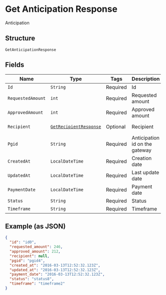 
# Get Anticipation Response

Anticipation

## Structure

`GetAnticipationResponse`

## Fields

| Name | Type | Tags | Description | Getter | Setter |
|  --- | --- | --- | --- | --- | --- |
| `Id` | `String` | Required | Id | String getId() | setId(String id) |
| `RequestedAmount` | `int` | Required | Requested amount | int getRequestedAmount() | setRequestedAmount(int requestedAmount) |
| `ApprovedAmount` | `int` | Required | Approved amount | int getApprovedAmount() | setApprovedAmount(int approvedAmount) |
| `Recipient` | [`GetRecipientResponse`](/doc/models/get-recipient-response.md) | Optional | Recipient | GetRecipientResponse getRecipient() | setRecipient(GetRecipientResponse recipient) |
| `Pgid` | `String` | Required | Anticipation id on the gateway | String getPgid() | setPgid(String pgid) |
| `CreatedAt` | `LocalDateTime` | Required | Creation date | LocalDateTime getCreatedAt() | setCreatedAt(LocalDateTime createdAt) |
| `UpdatedAt` | `LocalDateTime` | Required | Last update date | LocalDateTime getUpdatedAt() | setUpdatedAt(LocalDateTime updatedAt) |
| `PaymentDate` | `LocalDateTime` | Required | Payment date | LocalDateTime getPaymentDate() | setPaymentDate(LocalDateTime paymentDate) |
| `Status` | `String` | Required | Status | String getStatus() | setStatus(String status) |
| `Timeframe` | `String` | Required | Timeframe | String getTimeframe() | setTimeframe(String timeframe) |

## Example (as JSON)

```json
{
  "id": "id0",
  "requested_amount": 246,
  "approved_amount": 212,
  "recipient": null,
  "pgid": "pgid4",
  "created_at": "2016-03-13T12:52:32.123Z",
  "updated_at": "2016-03-13T12:52:32.123Z",
  "payment_date": "2016-03-13T12:52:32.123Z",
  "status": "status8",
  "timeframe": "timeframe2"
}
```

